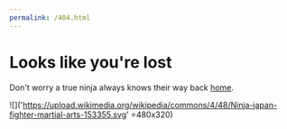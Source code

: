 ```yaml
---
permalink: /404.html
---
```


# Looks like you're lost

Don't worry a true ninja always knows their way back [home](http://www.lookoutitsa.ninja).

![]('https://upload.wikimedia.org/wikipedia/commons/4/48/Ninja-japan-fighter-martial-arts-153355.svg' =480x320)
